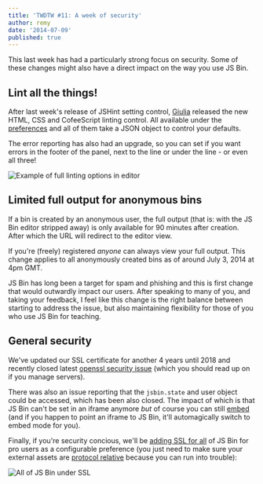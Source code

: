 ```yaml
---
title: 'TWDTW #11: A week of security'
author: remy
date: '2014-07-09'
published: true
---
```



This last week has had a particularly strong focus on security. Some of these changes might also have a direct impact on the way you use JS Bin.

## Lint all the things!

After last week's release of JSHint setting control, [Giulia](https://github.com/electricg) released the new HTML, CSS and CofeeScript linting control. All available under the [preferences](http://jsbin.com/account/preferences) and all of them take a JSON object to control your defaults.

The error reporting has also had an upgrade, so you can set if you want errors in the footer of the panel, next to the line or under the line - or even all three!

![Example of full linting options in editor](/images/twdtw/11/linting.png)

## Limited full output for anonymous bins

If a bin is created by an anonymous user, the full output (that is: with the JS Bin editor stripped away) is only available for 90 minutes after creation. After which the URL will redirect to the editor view.

If you're (freely) registered *anyone* can always view your full output. This change applies to all anonymously created bins as of around July 3, 2014 at 4pm GMT.

JS Bin has long been a target for spam and phishing and this is first change that would outwardly impact our users. After speaking to many of you, and taking your feedback, I feel like this change is the right balance between starting to address the issue, but also maintaining flexibility for those of you who use JS Bin for teaching.

## General security

We've updated our SSL certificate for another 4 years until 2018 and recently closed latest [openssl security issue](https://www.openssl.org/news/secadv_20140605.txt) (which you should read up on if you manage servers).

There was also an issue reporting that the `jsbin.state` and user object could be accessed, which has been also closed. The impact of which is that JS Bin can't be set in an iframe anymore *but* of course you can still [embed](/help/how-can-i-embed-jsbin) (and if you happen to point an iframe to JS Bin, it'll automagically switch to embed mode for you).

Finally, if you're security concious, we'll be [adding SSL for all](/help/ssl#enablingsslforallofjsbin) of JS Bin for pro users as a configurable preference (you just need to make sure your external assets are [protocol relative](http://www.paulirish.com/2010/the-protocol-relative-url/) because you can run into trouble):

![All of JS Bin under SSL](/images/twdtw/11/ssl.png)